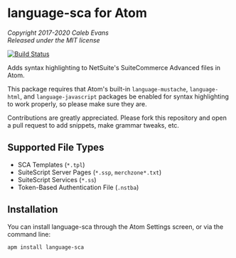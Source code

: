 # language-sca for Atom

*Copyright 2017-2020 Caleb Evans*  
*Released under the MIT license*

[![Build Status](https://travis-ci.com/caleb531/language-sca.svg?branch=master)](https://travis-ci.com/caleb531/language-sca)

Adds syntax highlighting to NetSuite's SuiteCommerce Advanced files in Atom.

This package requires that Atom's built-in `language-mustache`, `language-html`,
and `language-javascript` packages be enabled for syntax highlighting to work
properly, so please make sure they are.

Contributions are greatly appreciated. Please fork this repository and open a
pull request to add snippets, make grammar tweaks, etc.

## Supported File Types

- SCA Templates (`*.tpl`)
- SuiteScript Server Pages (`*.ssp`, `merchzone*.txt`)
- SuiteScript Services (`*.ss`)
- Token-Based Authentication File (`.nstba`)

## Installation

You can install language-sca through the Atom Settings screen, or via the
command line:

```
apm install language-sca
```

